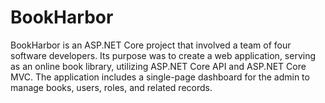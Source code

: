 # BookHarbor
BookHarbor is an ASP.NET Core project that involved a team of four software developers. Its purpose was to create a web application, serving as an online book library, utilizing ASP.NET Core API and ASP.NET Core MVC. The application includes a single-page dashboard for the admin to manage books, users, roles, and related records.
